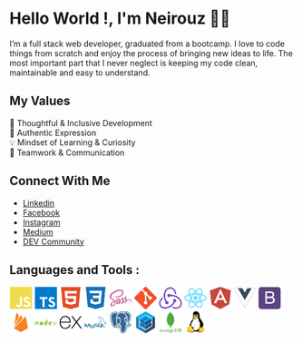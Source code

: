 # Hello World !, I'm Neirouz 👋🏻

I’m a full stack web developer, graduated from a bootcamp.
I love to code things from scratch and enjoy the process of bringing new ideas to life. 
The most important part that I never neglect is keeping my code clean, maintainable and easy to understand.


## My Values
🧠 Thoughtful & Inclusive Development <br/>
🖤 Authentic Expression <br/>
💡 Mindset of Learning & Curiosity <br/>
🙌 Teamwork & Communication

## Connect With Me

- [Linkedin](https://www.linkedin.com/in/neirouzjbira/) <br/>
- [Facebook](https://www.facebook.com/NeirouzJbira/) <br/>
- [Instagram](https://www.instagram.com/neirouz.jbira/) <br/>
- [Medium](https://medium.com/@jbira.neirouz) <br/>
- [DEV Community](https://dev.to/neirouzjbira) <br/>

## Languages and Tools :

<p align="left">
<img width="40" height="40" alt="javascript" src="./icons/javascript-plain.svg"/>
<img width="40" height="40" alt="typescript" src="./icons/typescript-plain.svg"/>
<img width="40" height="40" alt="HTML5" src="./icons/html5-plain.svg"/>
<img width="40" height="40" alt="CSS3" src="./icons/css3-plain.svg"/>
<img width="40" height="40" alt="sass" src="./icons/sass-original.svg"/>
<img width="40" height="40" alt="git" src="./icons/git-plain.svg"/>
<img width="40" height="40" alt="redux" src="./icons/redux-original.svg"/>
<img width="40" height="40" alt="react" src="./icons/react-original.svg"/>
<img width="40" height="40" alt="angular" src="./icons/angularjs-plain.svg"/>
<img width="40" height="40" alt="vuejs" src="./icons/vuejs-plain.svg"/>
<img width="40" height="40" alt="bootstrap" src="./icons/bootstrap-plain.svg"/>
<img width="40" height="40" alt="firebase" src="./icons/firebase-plain.svg"/>
<img width="40" height="40" alt="nodejs" src="./icons/nodejs-plain-wordmark.svg"/>
<img width="40" height="40" alt="express" src="./icons/express-original.svg"/>
<img width="40" height="40" alt="mysql" src="./icons/mysql-plain-wordmark.svg"/>
<img width="40" height="40" alt="postgresql" src="./icons/postgresql-plain.svg"/>
<img width="40" height="40" alt="sequelize" src="./icons/sequelize-original.svg"/>
<img width="40" height="40" alt="mongodb" src="./icons/mongodb-plain-wordmark.svg"/>
<img width="40" height="40" alt="linux" src="./icons/linux-original.svg"/>
